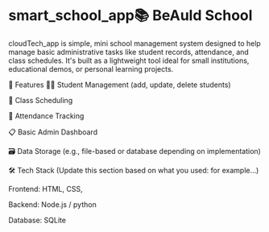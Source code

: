 # smart_school_app📚 BeAuld School
cloudTech_app is  simple, mini school management system designed to help manage basic administrative tasks like student records, attendance, and class schedules. It's built as a lightweight tool ideal for small institutions, educational demos, or personal learning projects.

🚀 Features
👨‍🎓 Student Management (add, update, delete students)

🏫 Class Scheduling

📅 Attendance Tracking

📋 Basic Admin Dashboard

🗃️ Data Storage (e.g., file-based or database depending on implementation)

🛠️ Tech Stack
(Update this section based on what you used: for example…)

Frontend: HTML, CSS, 

Backend: Node.js / python

Database: SQLite
